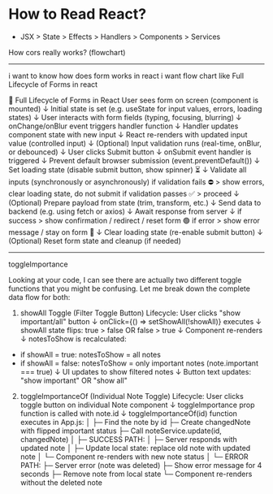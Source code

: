 # How to Read React?
- JSX > State > Effects > Handlers > Components > Services

How cors really works? (flowchart)

--------------------------------------------------------------------------------

i want to know how does form works in react i want flow chart like Full Lifecycle of Forms in react

🧾 Full Lifecycle of Forms in React
User sees form on screen (component is mounted)
    ↓
Initial state is set (e.g. useState for input values, errors, loading states)
    ↓
User interacts with form fields (typing, focusing, blurring)
    ↓
onChange/onBlur event triggers handler function
    ↓
Handler updates component state with new input
    ↓
React re-renders with updated input value (controlled input)
    ↓
(Optional) Input validation runs (real-time, onBlur, or debounced)
    ↓
User clicks Submit button
    ↓
onSubmit event handler is triggered
    ↓
Prevent default browser submission (event.preventDefault())
    ↓
Set loading state (disable submit button, show spinner) ⏳
    ↓
Validate all inputs (synchronously or asynchronously)
if validation fails ⛔ > show errors, clear loading state, do not submit
if validation passes ✅ > proceed
    ↓
(Optional) Prepare payload from state (trim, transform, etc.)
    ↓
Send data to backend (e.g. using fetch or axios)
    ↓
Await response from server
    ↓
if success > show confirmation / redirect / reset form 🟢
if error > show error message / stay on form 🔴
    ↓
Clear loading state (re-enable submit button)
    ↓
(Optional) Reset form state and cleanup (if needed)


--------------------------------------------------------------------------------

toggleImportance

Looking at your code, I can see there are actually two different toggle functions that you might be confusing. Let me break down the complete data flow for both:
1. showAll Toggle (Filter Toggle Button)
Lifecycle:
User clicks "show important/all" button
↓
onClick={() => setShowAll(!showAll)} executes
↓
showAll state flips: true > false OR false > true
↓
Component re-renders
↓
notesToShow is recalculated:
  - if showAll = true: notesToShow = all notes
  - if showAll = false: notesToShow = only important notes (note.important === true)
↓
UI updates to show filtered notes
↓
Button text updates: "show important" OR "show all"
2. toggleImportanceOf (Individual Note Toggle)
Lifecycle:
User clicks toggle button on individual Note component
↓
toggleImportance prop function is called with note.id
↓
toggleImportanceOf(id) function executes in App.js:
  │
  ├─ Find the note by id
  ├─ Create changedNote with flipped important status
  ├─ Call noteService.update(id, changedNote)
  │
  ├─ SUCCESS PATH:
  │  ├─ Server responds with updated note
  │  ├─ Update local state: replace old note with updated note
  │  └─ Component re-renders with new note status
  │
  └─ ERROR PATH:
     ├─ Server error (note was deleted)
     ├─ Show error message for 4 seconds
     ├─ Remove note from local state
     └─ Component re-renders without the deleted note
